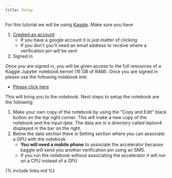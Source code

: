 ```yaml
---
title: Setup
---
```

For this tutorial we will be using [Kaggle](https://www.kaggle.com/). Make sure you have

1. [Created an account](https://www.kaggle.com/account/login?phase=startRegisterTab&returnUrl=%2F)
   * If you have a google account it is just matter of clicking
   * If you don't you'll need an email address to receive where a verification pin will be sent
2. Signed in

Once you are signed in, you will be given access to the full resources of a Kaggle Jupyter notebook kernel (16 GB of RAM). Once you are signed in please use the following notebook link:

* [Please click here](https://www.kaggle.com/annascaife/zzlep-nogpu-ipynb)

This will bring you to the notebook. Next steps to setup the notebook are the following

1. Make your own copy of the notebook by using the "Copy and Edit" black button on the top right corner. This will make a new copy of the notebook and the input data. The data are in a directory called lepton4 displayed in the bar on the right.
2. Below the data section there is Setting section where you can associate a GPU with the notebook.
   * **You will need a mobile phone** to associate the accelerator because kaggle will send you another verification pin using an SMS.
   * If you run the notebook without associating the accelerator it will run on a CPU instead of a GPU


{% include links.md %}
